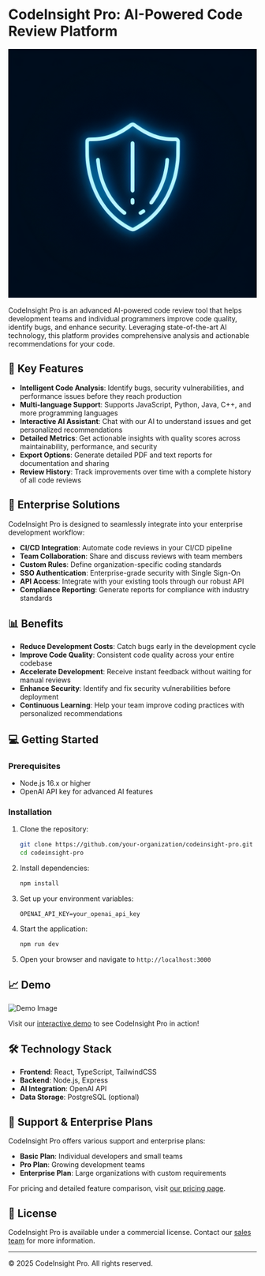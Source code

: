 # CodeInsight Pro: AI-Powered Code Review Platform

![CodeInsight Pro](generated-icon.png)

CodeInsight Pro is an advanced AI-powered code review tool that helps development teams and individual programmers improve code quality, identify bugs, and enhance security. Leveraging state-of-the-art AI technology, this platform provides comprehensive analysis and actionable recommendations for your code.

## 🚀 Key Features

- **Intelligent Code Analysis**: Identify bugs, security vulnerabilities, and performance issues before they reach production
- **Multi-language Support**: Supports JavaScript, Python, Java, C++, and more programming languages
- **Interactive AI Assistant**: Chat with our AI to understand issues and get personalized recommendations
- **Detailed Metrics**: Get actionable insights with quality scores across maintainability, performance, and security
- **Export Options**: Generate detailed PDF and text reports for documentation and sharing
- **Review History**: Track improvements over time with a complete history of all code reviews

## 🔧 Enterprise Solutions

CodeInsight Pro is designed to seamlessly integrate into your enterprise development workflow:

- **CI/CD Integration**: Automate code reviews in your CI/CD pipeline
- **Team Collaboration**: Share and discuss reviews with team members
- **Custom Rules**: Define organization-specific coding standards
- **SSO Authentication**: Enterprise-grade security with Single Sign-On
- **API Access**: Integrate with your existing tools through our robust API
- **Compliance Reporting**: Generate reports for compliance with industry standards

## 📊 Benefits

- **Reduce Development Costs**: Catch bugs early in the development cycle
- **Improve Code Quality**: Consistent code quality across your entire codebase
- **Accelerate Development**: Receive instant feedback without waiting for manual reviews
- **Enhance Security**: Identify and fix security vulnerabilities before deployment
- **Continuous Learning**: Help your team improve coding practices with personalized recommendations

## 💻 Getting Started

### Prerequisites

- Node.js 16.x or higher
- OpenAI API key for advanced AI features

### Installation

1. Clone the repository:
   ```bash
   git clone https://github.com/your-organization/codeinsight-pro.git
   cd codeinsight-pro
   ```

2. Install dependencies:
   ```bash
   npm install
   ```

3. Set up your environment variables:
   ```
   OPENAI_API_KEY=your_openai_api_key
   ```

4. Start the application:
   ```bash
   npm run dev
   ```

5. Open your browser and navigate to `http://localhost:3000`

## 📈 Demo

![Demo Image](https://example.com/demo-image.png)

Visit our [interactive demo](https://example.com/demo) to see CodeInsight Pro in action!

## 🛠️ Technology Stack

- **Frontend**: React, TypeScript, TailwindCSS
- **Backend**: Node.js, Express
- **AI Integration**: OpenAI API
- **Data Storage**: PostgreSQL (optional)

## 🤝 Support & Enterprise Plans

CodeInsight Pro offers various support and enterprise plans:

- **Basic Plan**: Individual developers and small teams
- **Pro Plan**: Growing development teams
- **Enterprise Plan**: Large organizations with custom requirements

For pricing and detailed feature comparison, visit [our pricing page](https://example.com/pricing).

## 📄 License

CodeInsight Pro is available under a commercial license. Contact our [sales team](mailto:sales@example.com) for more information.

---

© 2025 CodeInsight Pro. All rights reserved.